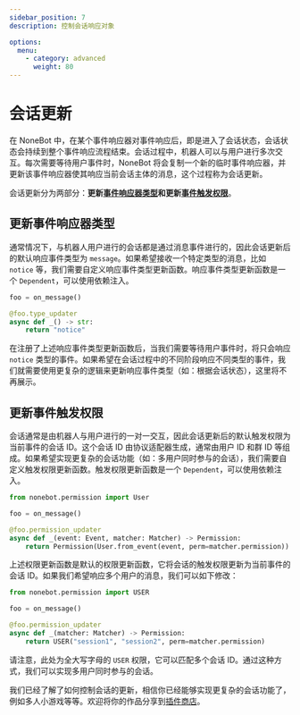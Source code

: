 ```yaml
---
sidebar_position: 7
description: 控制会话响应对象

options:
  menu:
    - category: advanced
      weight: 80
---
```


# 会话更新

在 NoneBot 中，在某个事件响应器对事件响应后，即是进入了会话状态，会话状态会持续到整个事件响应流程结束。会话过程中，机器人可以与用户进行多次交互。每次需要等待用户事件时，NoneBot 将会复制一个新的临时事件响应器，并更新该事件响应器使其响应当前会话主体的消息，这个过程称为会话更新。

会话更新分为两部分：**更新[事件响应器类型](./matcher.md#事件响应器类型)**和**更新[事件触发权限](./matcher.md#事件触发权限)**。

## 更新事件响应器类型

通常情况下，与机器人用户进行的会话都是通过消息事件进行的，因此会话更新后的默认响应事件类型为 `message`。如果希望接收一个特定类型的消息，比如 `notice` 等，我们需要自定义响应事件类型更新函数。响应事件类型更新函数是一个 `Dependent`，可以使用依赖注入。

```python {3-5}
foo = on_message()

@foo.type_updater
async def _() -> str:
    return "notice"
```

在注册了上述响应事件类型更新函数后，当我们需要等待用户事件时，将只会响应 `notice` 类型的事件。如果希望在会话过程中的不同阶段响应不同类型的事件，我们就需要使用更复杂的逻辑来更新响应事件类型（如：根据会话状态），这里将不再展示。

## 更新事件触发权限

会话通常是由机器人与用户进行的一对一交互，因此会话更新后的默认触发权限为当前事件的会话 ID。这个会话 ID 由协议适配器生成，通常由用户 ID 和群 ID 等组成。如果希望实现更复杂的会话功能（如：多用户同时参与的会话），我们需要自定义触发权限更新函数。触发权限更新函数是一个 `Dependent`，可以使用依赖注入。

```python {5-7}
from nonebot.permission import User

foo = on_message()

@foo.permission_updater
async def _(event: Event, matcher: Matcher) -> Permission:
    return Permission(User.from_event(event, perm=matcher.permission))
```

上述权限更新函数是默认的权限更新函数，它将会话的触发权限更新为当前事件的会话 ID。如果我们希望响应多个用户的消息，我们可以如下修改：

```python {5-7}
from nonebot.permission import USER

foo = on_message()

@foo.permission_updater
async def _(matcher: Matcher) -> Permission:
    return USER("session1", "session2", perm=matcher.permission)
```

请注意，此处为全大写字母的 `USER` 权限，它可以匹配多个会话 ID。通过这种方式，我们可以实现多用户同时参与的会话。

我们已经了解了如何控制会话的更新，相信你已经能够实现更复杂的会话功能了，例如多人小游戏等等。欢迎将你的作品分享到[插件商店](/store/plugins)。

